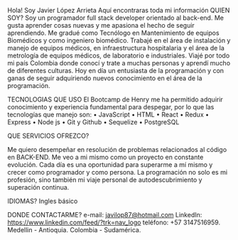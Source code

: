 Hola!
Soy Javier López Arrieta
Aquí encontraras toda mi información
QUIEN SOY?
Soy un programador full stack developer orientado al back-end.
Me gusta aprender cosas nuevas y me apasiona el hecho de seguir aprendiendo.
Me gradué como Tecnólogo en Mantenimiento de equipos Biomédicos y como ingeniero biomédico. Trabajé en el área de instalación y manejo de equipos médicos, 
en infraestructura hospitalaria y el área de la metrología de equipos médicos, de laboratorio e industriales. Viajé por todo mi país Colombia donde conocí 
y trate a muchas personas y aprendí mucho de diferentes culturas. Hoy en día un entusiasta de la programación y con ganas de seguir adquiriendo nuevos conocimiento 
en el área de la programación.

TECNOLOGIAS QUE USO
El Bootcamp de Henry me ha permitido adquirir conocimiento y experiencia fundamental para despegar, por lo que las tecnologías que manejo son:
•	JavaScript
•	HTML
•	React
•	Redux
•	Express
•	Node js
•	Git y Github
•	Sequelize
•	PostgreSQL

QUE SERVICIOS OFREZCO?

Me quiero desempeñar en resolución de problemas relacionados al código en BACK-END.
Me veo a mi mismo como un proyecto en constante evolución. Cada día es una oportunidad para superarme a mí mismo y crecer como programador y como persona. La programación no solo es mi profesión, sino también mi viaje personal de autodescubrimiento y superación continua.

IDIOMAS?
Ingles básico


DONDE CONTACTARME?
e-mail: javilop87@hotmail.com
LinkedIn: https://www.linkedin.com/feed/?trk=nav_logo
teléfono: +57 3147516959.
Medellin - Antioquia.
Colombia - Sudamérica.



